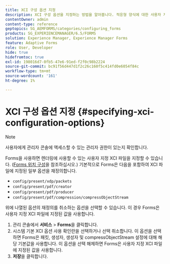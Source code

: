```yaml
---
title: XCI 구성 옵션 지정
description: XCI 구성 옵션을 지정하는 방법을 알아봅니다. 적응형 양식에 대한 사용자 지정 XCI 파일 값을 지정하여 양식 렌더링 중에 사용할 수 있습니다.
contentOwner: admin
content-type: reference
geptopics: SG_AEMFORMS/categories/configuring_forms
products: SG_EXPERIENCEMANAGER/6.5/FORMS
solution: Experience Manager, Experience Manager Forms
feature: Adaptive Forms
role: User, Developer
hide: true
hidefromtoc: true
exl-id: 198016d7-0fb5-47e6-91ed-f2f0c98b2224
source-git-commit: bc91f56d447d1f2c26c160f5c414fd0e6054f84c
workflow-type: tm+mt
source-wordcount: '161'
ht-degree: 1%

---
```


# XCI 구성 옵션 지정 {#specifying-xci-configuration-options}

>[!NOTE]
> 
> 사용자에게 관리자 콘솔에 액세스할 수 있는 관리자 권한이 있는지 확인합니다.

Forms을 사용하면 렌더링에 사용할 수 있는 사용자 지정 XCI 파일을 지정할 수 있습니다. ([Forms 위치 구성](/help/forms/using/admin-help/configuring-locations-forms.md#configuring-locations-for-forms)을 참조하십시오.) 기본적으로 Forms은 다음을 포함하여 XCI 파일에 지정된 일부 옵션을 재정의합니다.

* `config/present/xdp/packets`
* `config/present/pdf/creator`
* `config/present/pdf/producer`
* `config/present/pdf/compression/compressObjectStream`

위에 나열된 옵션의 재정의를 취소하는 옵션을 선택할 수 있습니다. 이 경우 Forms은 사용자 지정 XCI 파일에 지정된 값을 사용합니다.

1. 관리 콘솔에서 **서비스** > **Forms**&#x200B;을 클릭합니다.
1. 시스템 기본 XCI 옵션 사용 확인란을 선택하거나 선택 취소합니다. 이 옵션을 선택하면 Forms은 패킷, 생성자, 생성자 및 compressObjectStream 설정에 대해 해당 기본값을 사용합니다. 이 옵션을 선택 해제하면 Forms은 사용자 지정 XCI 파일에 지정된 값을 사용합니다.
1. **저장**&#x200B;을 클릭합니다.
